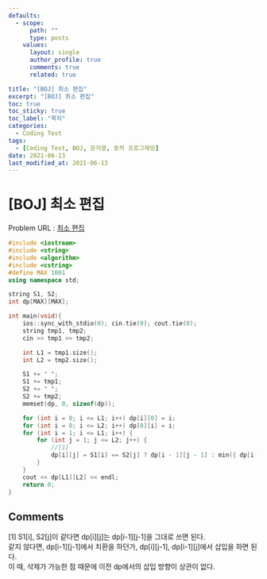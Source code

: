 ```yaml
---
defaults:
  - scope:
      path: ""
      type: posts
    values:
      layout: single
      author_profile: true
      comments: true
      related: true

title: "[BOJ] 최소 편집"
excerpt: "[BOJ] 최소 편집"
toc: true
toc_sticky: true
toc_label: "목차"
categories:
  - Coding Test
tags:
  - [Coding Test, BOJ, 문자열, 동적 프로그래밍]
date: 2021-06-13
last_modified_at: 2021-06-13
---
```

# [BOJ] 최소 편집

Problem URL : [최소 편집](https://www.acmicpc.net/problem/15483)

```cpp
#include <iostream>
#include <string>
#include <algorithm>
#include <cstring>
#define MAX 1001
using namespace std;

string S1, S2;
int dp[MAX][MAX];

int main(void){
    ios::sync_with_stdio(0); cin.tie(0); cout.tie(0);
    string tmp1, tmp2;
    cin >> tmp1 >> tmp2;

    int L1 = tmp1.size();
    int L2 = tmp2.size();

    S1 += " ";
    S1 += tmp1;
    S2 += " ";
    S2 += tmp2;
    memset(dp, 0, sizeof(dp));

    for (int i = 0; i <= L1; i++) dp[i][0] = i;
    for (int i = 0; i <= L2; i++) dp[0][i] = i;
    for (int i = 1; i <= L1; i++) {
        for (int j = 1; j <= L2; j++) {
            //[1]
            dp[i][j] = S1[i] == S2[j] ? dp[i - 1][j - 1] : min({ dp[i - 1][j - 1],dp[i - 1][j],dp[i][j - 1] }) + 1;
        }
    }
    cout << dp[L1][L2] << endl;
    return 0;
}

```

## Comments
[1] S1[i], S2[j]이 같다면 dp[i][j]는 dp[i-1][j-1]을 그대로 쓰면 된다.  
같지 않다면, dp[i-1][j-1]에서 치환을 하던가, dp[i][j-1], dp[i-1][j]에서 삽입을 하면 된다.  
이 때, 삭제가 가능한 점 때문에 이전 dp에서의 삽입 방향이 상관이 없다.